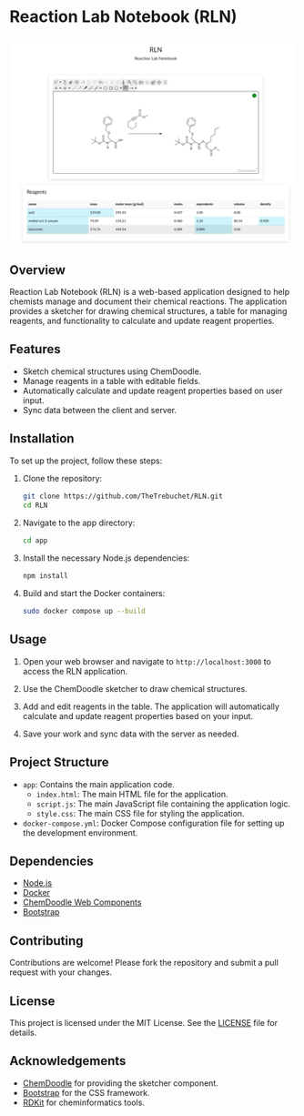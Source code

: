 # Reaction Lab Notebook (RLN)

![usage example](usage_example.png)

## Overview

Reaction Lab Notebook (RLN) is a web-based application designed to help chemists manage and document their chemical reactions. The application provides a sketcher for drawing chemical structures, a table for managing reagents, and functionality to calculate and update reagent properties.

## Features

- Sketch chemical structures using ChemDoodle.
- Manage reagents in a table with editable fields.
- Automatically calculate and update reagent properties based on user input.
- Sync data between the client and server.

## Installation

To set up the project, follow these steps:

1. Clone the repository:
    ```sh
    git clone https://github.com/TheTrebuchet/RLN.git
    cd RLN
    ```

2. Navigate to the app directory:
    ```sh
    cd app
    ```

3. Install the necessary Node.js dependencies:
    ```sh
    npm install
    ```

4. Build and start the Docker containers:
    ```sh
    sudo docker compose up --build
    ```

## Usage

1. Open your web browser and navigate to `http://localhost:3000` to access the RLN application.

2. Use the ChemDoodle sketcher to draw chemical structures.

3. Add and edit reagents in the table. The application will automatically calculate and update reagent properties based on your input.

4. Save your work and sync data with the server as needed.

## Project Structure

- `app`: Contains the main application code.
  - `index.html`: The main HTML file for the application.
  - `script.js`: The main JavaScript file containing the application logic.
  - `style.css`: The main CSS file for styling the application.
- `docker-compose.yml`: Docker Compose configuration file for setting up the development environment.

## Dependencies

- [Node.js](https://nodejs.org/)
- [Docker](https://www.docker.com/)
- [ChemDoodle Web Components](https://web.chemdoodle.com/)
- [Bootstrap](https://getbootstrap.com/)

## Contributing

Contributions are welcome! Please fork the repository and submit a pull request with your changes.

## License

This project is licensed under the MIT License. See the [LICENSE](LICENSE) file for details.

## Acknowledgements

- [ChemDoodle](https://www.chemdoodle.com/) for providing the sketcher component.
- [Bootstrap](https://getbootstrap.com/) for the CSS framework.
- [RDKit](https://www.rdkit.org/) for cheminformatics tools.
